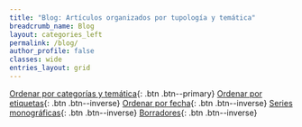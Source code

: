 ```yaml
---
title: "Blog: Artículos organizados por tupología y temática"
breadcrumb_name: Blog
layout: categories_left
permalink: /blog/
author_profile: false
classes: wide
entries_layout: grid
---
```


[Ordenar por categorías y temática](/blog/){: .btn .btn--primary} 
[Ordenar por etiquetas](/blog/tags/){: .btn .btn--inverse} 
[Ordenar por fecha](/blog/fecha/){: .btn .btn--inverse} 
[Series monográficas](/blog/series){: .btn .btn--inverse}
[Borradores](/blog/borradores/){: .btn .btn--inverse}